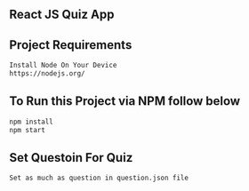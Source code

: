 ## React JS Quiz App

## Project Requirements

```bash
Install Node On Your Device
https://nodejs.org/
```
## To Run this Project via NPM follow below

```bash
npm install
npm start
```

## Set Questoin For Quiz

```bash
Set as much as question in question.json file
```
